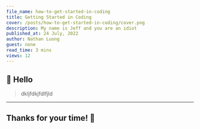 ```yaml
---
file_name: how-to-get-started-in-coding
title: Getting Started in Coding
cover: /posts/how-to-get-started-in-coding/cover.png
description: My name is Jeff and you are an idiot
published_at: 24 July, 2022
author: Nathan Luong
guest: none
read_time: 3 mins
views: 12
---
```


## **👋 Hello**

> dkljfdkjfdlfjld

---

## **Thanks for your time! 🥐**
